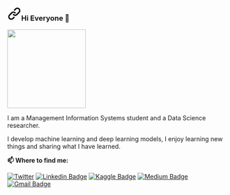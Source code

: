  
<article class="markdown-body entry-content container-lg f5" itemprop="text"><h3><a id="user-content-hello-world" class="anchor" aria-hidden="true" href="#hello-world"><svg class="octicon octicon-link" viewBox="0 0 16 16" version="1.1" width="32" height="32" aria-hidden="true"><path fill-rule="evenodd" d="M7.775 3.275a.75.75 0 001.06 1.06l1.25-1.25a2 2 0 112.83 2.83l-2.5 2.5a2 2 0 01-2.83 0 .75.75 0 00-1.06 1.06 3.5 3.5 0 004.95 0l2.5-2.5a3.5 3.5 0 00-4.95-4.95l-1.25 1.25zm-4.69 9.64a2 2 0 010-2.83l2.5-2.5a2 2 0 012.83 0 .75.75 0 001.06-1.06 3.5 3.5 0 00-4.95 0l-2.5 2.5a3.5 3.5 0 004.95 4.95l1.25-1.25a.75.75 0 00-1.06-1.06l-1.25 1.25a2 2 0 01-2.83 0z"></path></svg></a>Hi Everyone 👋</h3>
<p><a target="_blank" rel="noopener noreferrer" href="https://media.giphy.com/media/p4NLw3I4U0idi/giphy.gif"><img src="https://media.giphy.com/media/p4NLw3I4U0idi/giphy.gif" width="180" data-canonical-src="https://media.giphy.com/media/p4NLw3I4U0idi/giphy.gif" style="max-width:100%;"></a></p>


  
<p>I am a Management Information Systems student and a Data Science researcher.

I develop machine learning and deep learning models, I enjoy learning new things and sharing what I have learned.
  
<p><strong><g-emoji class="g-emoji" alias="mailbox" fallback-src="https://github.githubassets.com/images/icons/emoji/unicode/1f4eb.png">📫</g-emoji> Where to find me:</strong></p>

  
<p><a href="https://twitter.com/yesilyurttemre" rel="nofollow"><img src="https://img.shields.io/badge/-@yesilyurttemre-1ca0f1?style=flat-square&amp;labelColor=1ca0f1&amp;logo=twitter&amp;logoColor=white&amp;link=https://twitter.com/yesilyurttemre" alt="Twitter" data-canonical-src="https://img.shields.io/badge/-@yesilyurttemre-1ca0f1?style=flat-square&amp;labelColor=1ca0f1&amp;logo=twitter&amp;logoColor=white&amp;link=https://twitter.com/yesilyurttemre" style="max-width:100%;"></a>   <a href="https://www.linkedin.com/in/yesilyurtemre/" rel="nofollow"><img src="https://img.shields.io/badge/-yesilyurtemre-blue?style=flat-square&amp;logo=Linkedin&amp;logoColor=white&amp;link=https://www.linkedin.com/in/yesilyurtemre/" alt="Linkedin Badge" data-canonical-src="https://img.shields.io/badge/-yesilyurtemre-blue?style=flat-square&amp;logo=Linkedin&amp;logoColor=white&amp;link=https://www.linkedin.com/in/yesilyurtemre/" style="max-width:100%;"></a>   <a href="https://kaggle.com/yesilyurttemre" rel="nofollow"><img src="https://img.shields.io/badge/-yesilyurtemre-blue?style=flat-square&amp;logo=Kaggle&amp;logoColor=white&amp;link=https://kaggle.com/yesilyurttemre" alt="Kaggle Badge" data-canonical-src="https://img.shields.io/badge/-yesilyurtemre-blue?style=flat-square&amp;logo=Kaggle&amp;logoColor=white&amp;link=https://kaggle.com/yesilyurttemre" style="max-width:100%;"></a>   <a href="https://medium.com/@emreyesilyurt" rel="nofollow"><img src="https://img.shields.io/badge/-yesilyurtemre-black?style=flat-square&amp;logo=Medium&amp;logoColor=white&amp;link=https://medium.com/@emreyesilyurt" alt="Medium Badge" data-canonical-src="https://img.shields.io/badge/-yesilyurtemre-red?style=flat-square&amp;logo=Medium&amp;logoColor=white&amp;link=https://medium.com/@emreyesilyurt" style="max-width:100%;"></a>   <a href="mailto:yesilyurttemre@gmail.com"><img src="https://img.shields.io/badge/-yesilyurttemre@gmail.com-c14438?style=flat-square&amp;logo=Gmail&amp;logoColor=white&amp;link=mailto:yesilyurttemre@gmail.com" alt="Gmail Badge" data-canonical-src="https://img.shields.io/badge/-yesilyurttemre@gmail.com-c14438?style=flat-square&amp;logo=Gmail&amp;logoColor=white&amp;link=mailto:yesilyurttemre@gmail.com" style="max-width:100%;"></a></p>
  
  </article> 
  
